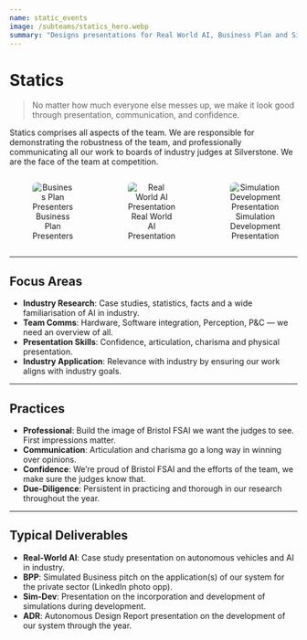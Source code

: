 ```yaml
---
name: static_events
image: /subteams/statics_hero.webp
summary: "Designs presentations for Real World AI, Business Plan and Simulation Development."
---
```


# Statics  

>No matter how much everyone else messes up, we make it look good through presentation, communication, and confidence.

Statics comprises all aspects of the team. We are responsible for demonstrating the robustness of the team, and professionally communicating all our work to boards of industry judges at Silverstone. We are the face of the team at competition.  

<div style="display: flex; flex-direction: row; width: 100%; margin: 0 auto; gap: 1rem;">

  <figure style="flex: 1; text-align: center;">
    <img src="/subteams/statics/business.jpg" alt="Business Plan Presenters" style="max-width: 100%; border-radius: 8px;" />
    <figcaption>Business Plan Presenters</figcaption>
  </figure>

  <figure style="flex: 1; text-align: center;">
    <img src="/subteams/statics/real_world_ai.webp" alt="Real World AI Presentation" style="max-width: 100%; border-radius: 8px;" />
    <figcaption>Real World AI Presentation</figcaption>
  </figure>

  <figure style="flex: 1; text-align: center;">
    <img src="/subteams/statics/sim_dev.png" alt="Simulation Development Presentation" style="max-width: 100%; border-radius: 8px;" />
    <figcaption>Simulation Development Presentation</figcaption>
  </figure>

</div>

---

## Focus Areas  

- **Industry Research**: Case studies, statistics, facts and a wide familiarisation of AI in industry.  
- **Team Comms**: Hardware, Software integration, Perception, P&C — we need an overview of all.  
- **Presentation Skills**: Confidence, articulation, charisma and physical presentation.  
- **Industry Application**: Relevance with industry by ensuring our work aligns with industry goals.  

---

## Practices  

- **Professional**: Build the image of Bristol FSAI we want the judges to see. First impressions matter.  
- **Communication**: Articulation and charisma go a long way in winning over opinions.  
- **Confidence**: We’re proud of Bristol FSAI and the efforts of the team, we make sure the judges know that.  
- **Due-Diligence**: Persistent in practicing and thorough in our research throughout the year.  

---

## Typical Deliverables  

- **Real-World AI**: Case study presentation on autonomous vehicles and AI in industry.  
- **BPP**: Simulated Business pitch on the application(s) of our system for the private sector (LinkedIn photo opp).  
- **Sim-Dev**: Presentation on the incorporation and development of simulations during development.  
- **ADR**: Autonomous Design Report presentation on the development of our system through the year.  
